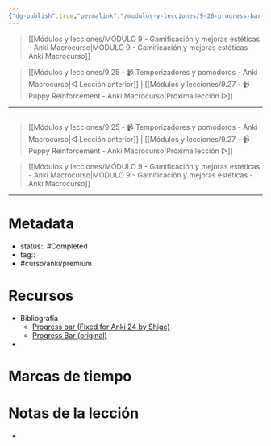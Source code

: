 ```yaml
---
{"dg-publish":true,"permalink":"/modulos-y-lecciones/9-26-progress-bar-anki-macrocurso/","noteIcon":"","updated":"2024-05-22T13:35:20.533+02:00"}
---
```



> [[Módulos y lecciones/MÓDULO 9 - Gamificación y mejoras estéticas - Anki Macrocurso\|MÓDULO 9 - Gamificación y mejoras estéticas - Anki Macrocurso]]

> [[Módulos y lecciones/9.25 - 📹 Temporizadores y pomodoros - Anki Macrocurso\|◁ Lección anterior]] |   [[Módulos y lecciones/9.27 - 📹 Puppy Reinforcement - Anki Macrocurso\|Próxima lección ▷]]

---



---

> [[Módulos y lecciones/9.25 - 📹 Temporizadores y pomodoros - Anki Macrocurso\|◁ Lección anterior]] |   [[Módulos y lecciones/9.27 - 📹 Puppy Reinforcement - Anki Macrocurso\|Próxima lección ▷]]

> [[Módulos y lecciones/MÓDULO 9 - Gamificación y mejoras estéticas - Anki Macrocurso\|MÓDULO 9 - Gamificación y mejoras estéticas - Anki Macrocurso]]

---

# Metadata
- status:: #Completed 
- tag:: 
- #curso/anki/premium  

# Recursos
- Bibliografía
	- [Progress bar (Fixed for Anki 24 by Shige)](https://ankiweb.net/shared/info/1708250053)
	- [Progress Bar (original)](https://ankiweb.net/shared/info/1685464019)
- 

# Marcas de tiempo


# Notas de la lección
- 